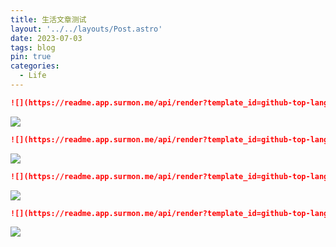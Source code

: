 ```yaml
---
title: 生活文章测试
layout: '../../layouts/Post.astro'
date: 2023-07-03
tags: blog
pin: true
categories:
  - Life
---
```


```markdown
![](https://readme.app.surmon.me/api/render?template_id=github-top-languages&props.username=<github_username>)
```

![](https://readme.app.surmon.me/api/render?template_id=github-top-languages&props.username=surmon-china&svg.width=1012&svg.height=190)

```markdown
![](https://readme.app.surmon.me/api/render?template_id=github-top-languages&props.username=<github_username>&props.theme=dark)
```

![](https://readme.app.surmon.me/api/render?template_id=github-top-languages&props.username=surmon-china&props.theme=dark&svg.width=1012&svg.height=190)

```markdown
![](https://readme.app.surmon.me/api/render?template_id=github-top-languages&props.username=<github_username>&props.theme=dark&props.hideIcon=true&props.legendSize=14)
```

![](https://readme.app.surmon.me/api/render?template_id=github-top-languages&props.username=surmon-china&props.theme=dark&props.hideIcon=true&props.legendSize=14&svg.width=1012&svg.height=190)


```markdown
![](https://readme.app.surmon.me/api/render?template_id=github-top-languages&props.username=surmon-china&props.theme=dark&props.hideIcon=true&props.legendSize=1&props.count=12&props.columns=6)
```

![](https://readme.app.surmon.me/api/render?template_id=github-top-languages&props.username=surmon-china&props.theme=dark&props.hideIcon=true&props.legendSize=1&props.count=12&props.columns=6&svg.width=1012&svg.height=143)
